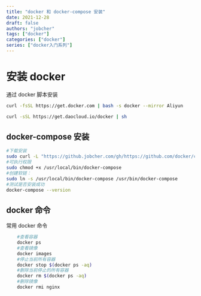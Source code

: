 ```yaml
---
title: "docker 和 docker-compose 安装"
date: 2021-12-28
draft: false
authors: "jobcher"
tags: ["docker"]
categories: ["docker"]
series: ["docker入门系列"]
---
```


# 安装 docker

通过 docker 脚本安装

```sh
curl -fsSL https://get.docker.com | bash -s docker --mirror Aliyun
```
```sh
curl -sSL https://get.daocloud.io/docker | sh
```

## docker-compose 安装

```sh
#下载安装
sudo curl -L "https://github.jobcher.com/gh/https://github.com/docker/compose/releases/download/v2.2.2/docker-compose-$(uname -s)-$(uname -m)" -o /usr/local/bin/docker-compose
#可执行权限
sudo chmod +x /usr/local/bin/docker-compose
#创建软链：
sudo ln -s /usr/local/bin/docker-compose /usr/bin/docker-compose
#测试是否安装成功
docker-compose --version
```

## docker 命令

常用 docker 命令

```sh
    #查看容器
    docker ps
    #查看镜像
    docker images
    #停止当前所有容器
    docker stop $(docker ps -aq)
    #删除当前停止的所有容器
    docker rm $(docker ps -aq)
    #删除镜像
    docker rmi nginx
```
